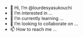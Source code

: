 - 👋 Hi, I’m @lourdesyasukouchi
- 👀 I’m interested in ...
- 🌱 I’m currently learning ...
- 💞️ I’m looking to collaborate on ...
- 📫 How to reach me ...

<!---
lourdesyasukouchi/lourdesyasukouchi is a ✨ special ✨ repository because its `README.md` (this file) appears on your GitHub profile.
You can click the Preview link to take a look at your changes.
--->
